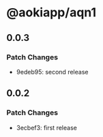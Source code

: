 # @aokiapp/aqn1

## 0.0.3

### Patch Changes

- 9edeb95: second release

## 0.0.2

### Patch Changes

- 3ecbef3: first release
